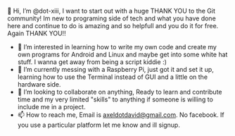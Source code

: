  👋 Hi, I’m @dot-xiii, I want to start out with a huge THANK YOU to the Git community! Im new to programing side of tech and what you have done here and continue to do is amazing and so helpfull and you do it for free. Again THANK YOU!!
- 👀 I’m interested in learning how to write my own code and create my own programs for Android and Linux and maybe get into some white hat stuff. I wanna get away from being a script kiddie :)
- 🌱 I’m currently messing with a Raspberry Pi, just got it and set it up, learning how to use the Terminal instead of GUI and a little on the hardware side.
- 💞️ I’m looking to collaborate on anything, Ready to learn and contribute time and my very limited "skills" to anything if someone is willing to include me in a project.   
- 📫 How to reach me, Email is axeldotdavid@gmail.com. No facebook. If you use a particular platform let me know and ill signup.

<!---
dot-xiii/dot-xiii is a ✨ special ✨ repository because its `README.md` (this file) appears on your GitHub profile.
You can click the Preview link to take a look at your changes.
--->
